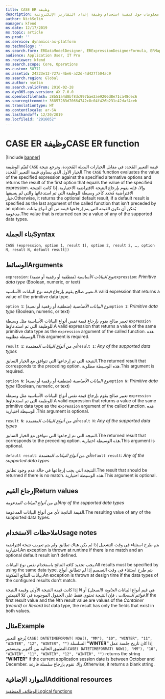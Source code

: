 ```yaml
---
title: CASE ER وظيفة
description: يوفر هذا الموضوع معلومات حول كيفية استخدام وظيفة إعداد التقارير الإلكترونية CASE (ER).
author: NickSelin
manager: kfend
ms.date: 12/17/2019
ms.topic: article
ms.prod: ''
ms.service: dynamics-ax-platform
ms.technology: ''
ms.search.form: ERDataModelDesigner, ERExpressionDesignerFormula, ERMappedFormatDesigner, ERModelMappingDesigner
audience: Application User, IT Pro
ms.reviewer: kfend
ms.search.scope: Core, Operations
ms.custom: 58771
ms.assetid: 24223e13-727a-4be6-a22d-4d427f504ac9
ms.search.region: Global
ms.author: nselin
ms.search.validFrom: 2016-02-28
ms.dyn365.ops.version: AX 7.0.0
ms.openlocfilehash: 38b51a4d8bf8dc997bae2ae9206d8e71ca48dec6
ms.sourcegitcommit: 36857283d70664742c8c04f426b231c42daf4ceb
ms.translationtype: HT
ms.contentlocale: ar-SA
ms.lasthandoff: 12/20/2019
ms.locfileid: "2916052"
---
```

# <span data-ttu-id="24725-103"><a name="CASE">CASE ER وظيفة</a></span><span class="sxs-lookup"><span data-stu-id="24725-103"><a name="CASE">CASE ER function</a></span></span>

[!include [banner](../includes/banner.md)]

<span data-ttu-id="24725-104">تٌقيّم الوظيفة `CASE` قيمة التعبير المُحدد في مقابل الخيارات البديلة المُحددة، وترجع نتيجة الخيار الأول الذي يساوي قيمة التعبير المُحدد.</span><span class="sxs-lookup"><span data-stu-id="24725-104">The `CASE` function evaluates the value of the specified expression against the specified alternative options and returns the result of the first option that equals the value of the specified expression.</span></span> <span data-ttu-id="24725-105">وإلا، فإنه يقوم بإرجاع النتيجة الافتراضية الاختيارية، إذا كانت النتيجة الافتراضية مُحدد كآخر وسيطة للوظيفة التي تم استدعائها والتي لم يسبقها خيار.</span><span class="sxs-lookup"><span data-stu-id="24725-105">Otherwise, it returns the optional default result, if a default result is specified as the last argument of the called function that isn't preceded by an option.</span></span> <span data-ttu-id="24725-106">يُمكن أن تكون القيمة التي يتم إرجاعها قيمة من أي أنواع بيانات مدعومة.</span><span class="sxs-lookup"><span data-stu-id="24725-106">The value that is returned can be a value of any of the supported data types.</span></span>

## <a name="syntax"></a><span data-ttu-id="24725-107">بناء الجملة</span><span class="sxs-lookup"><span data-stu-id="24725-107">Syntax</span></span>

```
CASE (expression, option 1, result 1[, option 2, result 2, …, option N, result N, default result])
```

## <a name="arguments"></a><span data-ttu-id="24725-108">الوسائط</span><span class="sxs-lookup"><span data-stu-id="24725-108">Arguments</span></span>

<span data-ttu-id="24725-109">`expression`: *نوع البيانات الأساسية* (منطقية أو رقمية أو نصية)</span><span class="sxs-lookup"><span data-stu-id="24725-109">`expression`: *Primitive data type* (Boolean, numeric, or text)</span></span>

<span data-ttu-id="24725-110">تعبير صالح يقوم بإرجاع قيمة نوع البيانات الأساسية.</span><span class="sxs-lookup"><span data-stu-id="24725-110">A valid expression that returns a value of the primitive data type.</span></span>

<span data-ttu-id="24725-111">`option 1`: *نوع البيانات الأساسية* (منطقية أو رقمية أو نصية)</span><span class="sxs-lookup"><span data-stu-id="24725-111">`option 1`: *Primitive data type* (Boolean, numeric, or text)</span></span>

<span data-ttu-id="24725-112">تعبير صالح يقوم بإرجاع قيمة نفس أنواع البيانات الأساسية مثل وسيطة `expression` للوظيفة التي تم استدعاؤها.</span><span class="sxs-lookup"><span data-stu-id="24725-112">A valid expression that returns a value of the same primitive data type as the `expression` argument of the called function.</span></span> <span data-ttu-id="24725-113">هذه الوسيطة مطلوبة.</span><span class="sxs-lookup"><span data-stu-id="24725-113">This argument is required.</span></span>

<span data-ttu-id="24725-114">`result 1`: *أي من أنواع البيانات المعتمدة*</span><span class="sxs-lookup"><span data-stu-id="24725-114">`result 1`: *Any of the supported data types*</span></span>

<span data-ttu-id="24725-115">النتيجة التي تم إرجاعها التي تتوافق مع الخيار السابق.</span><span class="sxs-lookup"><span data-stu-id="24725-115">The returned result that corresponds to the preceding option.</span></span> <span data-ttu-id="24725-116">هذه الوسيطة مطلوبة.</span><span class="sxs-lookup"><span data-stu-id="24725-116">This argument is required.</span></span>

<span data-ttu-id="24725-117">`option N`: *نوع البيانات الأساسية* (منطقية أو رقمية أو نصية)</span><span class="sxs-lookup"><span data-stu-id="24725-117">`option N`: *Primitive data type* (Boolean, numeric, or text)</span></span>

<span data-ttu-id="24725-118">تعبير صالح يقوم بإرجاع قيمة نفس أنواع البيانات الأساسية مثل وسيطة `expression` للوظيفة التي تم استدعاؤها.</span><span class="sxs-lookup"><span data-stu-id="24725-118">A valid expression that returns a value of the same primitive data type as the `expression` argument of the called function.</span></span> <span data-ttu-id="24725-119">هذه الوسيطة اختيارية.</span><span class="sxs-lookup"><span data-stu-id="24725-119">This argument is optional.</span></span>

<span data-ttu-id="24725-120">`result N`: *أي من أنواع البيانات المعتمدة*</span><span class="sxs-lookup"><span data-stu-id="24725-120">`result N`: *Any of the supported data types*</span></span>

<span data-ttu-id="24725-121">النتيجة التي تم إرجاعها التي تتوافق مع الخيار السابق.</span><span class="sxs-lookup"><span data-stu-id="24725-121">The returned result that corresponds to the preceding option.</span></span> <span data-ttu-id="24725-122">هذه الوسيطة اختيارية.</span><span class="sxs-lookup"><span data-stu-id="24725-122">This argument is optional.</span></span>

<span data-ttu-id="24725-123">`default result`: *أي من أنواع البيانات المعتمدة*</span><span class="sxs-lookup"><span data-stu-id="24725-123">`default result`: *Any of the supported data types*</span></span>

<span data-ttu-id="24725-124">النتيجة التي يجب إرجاعها في حالة عدم وجود تطابق.</span><span class="sxs-lookup"><span data-stu-id="24725-124">The result that should be returned if there is no match.</span></span> <span data-ttu-id="24725-125">هذه الوسيطة اختيارية.</span><span class="sxs-lookup"><span data-stu-id="24725-125">This argument is optional.</span></span>

## <a name="return-values"></a><span data-ttu-id="24725-126">إرجاع القيم</span><span class="sxs-lookup"><span data-stu-id="24725-126">Return values</span></span>

<span data-ttu-id="24725-127">*أي من أنواع البيانات المدعومة*</span><span class="sxs-lookup"><span data-stu-id="24725-127">*Any of the supported data types*</span></span>

<span data-ttu-id="24725-128">القيمة الناتجة لأي من أنواع البيانات المدعومة.</span><span class="sxs-lookup"><span data-stu-id="24725-128">The resulting value of any of the supported data types.</span></span>

## <a name="usage-notes"></a><span data-ttu-id="24725-129">ملاحظات الاستخدام</span><span class="sxs-lookup"><span data-stu-id="24725-129">Usage notes</span></span>

<span data-ttu-id="24725-130">يتم طرح استثناء في وقت التشغيل إذا لم يكن هناك تطابق ولم يتم تعريف نتيجة افتراضية اختيارية.</span><span class="sxs-lookup"><span data-stu-id="24725-130">An exception is thrown at runtime if there is no match and an optional default result isn't defined.</span></span>

<span data-ttu-id="24725-131">يجب تحديد كافة النتائج باستخدام نفس نوع البيانات.</span><span class="sxs-lookup"><span data-stu-id="24725-131">All results must be specified by using the same data type.</span></span> <span data-ttu-id="24725-132">يتم طرح استثناء في وقت التصميم إذا لم تتطابق أنواع بيانات النتائج المكونة.</span><span class="sxs-lookup"><span data-stu-id="24725-132">An exception is thrown at design time if the data types of the configured results don't match.</span></span>

<span data-ttu-id="24725-133">إذا كانت قيمة النتيجة الأولى وقيمة النتيجة *N* هي قيم أنواع البيانات *الحاوية (السجل)* أو *قوائم السجلات* ، فإن النتيجة تحتوي فقط على الحقول الموجودة في كلا القيمتين.</span><span class="sxs-lookup"><span data-stu-id="24725-133">If the first result value and the *N*th result value are values of the *Container (record)* or *Record list* data type, the result has only the fields that exist in both values.</span></span>

## <a name="example"></a><span data-ttu-id="24725-134">مثال</span><span class="sxs-lookup"><span data-stu-id="24725-134">Example</span></span>

<span data-ttu-id="24725-135">يُرجع التعبير `CASE( DATETIMEFORMAT( NOW(), "MM"), "10", "WINTER", "11", "WINTER", "12", "WINTER", "")` السلسلة **"WINTER"** إذا كان تاريخ جلسة عمل التطبيق الحالية بين أكتوبر وديسمبر.</span><span class="sxs-lookup"><span data-stu-id="24725-135">`CASE( DATETIMEFORMAT( NOW(), "MM"), "10", "WINTER", "11", "WINTER", "12", "WINTER", "")` returns the string **"WINTER"** if the current application session date is between October and December.</span></span> <span data-ttu-id="24725-136">وإلا، تقوم بإرجاع سلسلة فارغة.</span><span class="sxs-lookup"><span data-stu-id="24725-136">Otherwise, it returns a blank string.</span></span>

## <a name="additional-resources"></a><span data-ttu-id="24725-137">الموارد الإضافية</span><span class="sxs-lookup"><span data-stu-id="24725-137">Additional resources</span></span>

[<span data-ttu-id="24725-138">الوظائف المنطقية</span><span class="sxs-lookup"><span data-stu-id="24725-138">Logical functions</span></span>](er-functions-category-logical.md)
